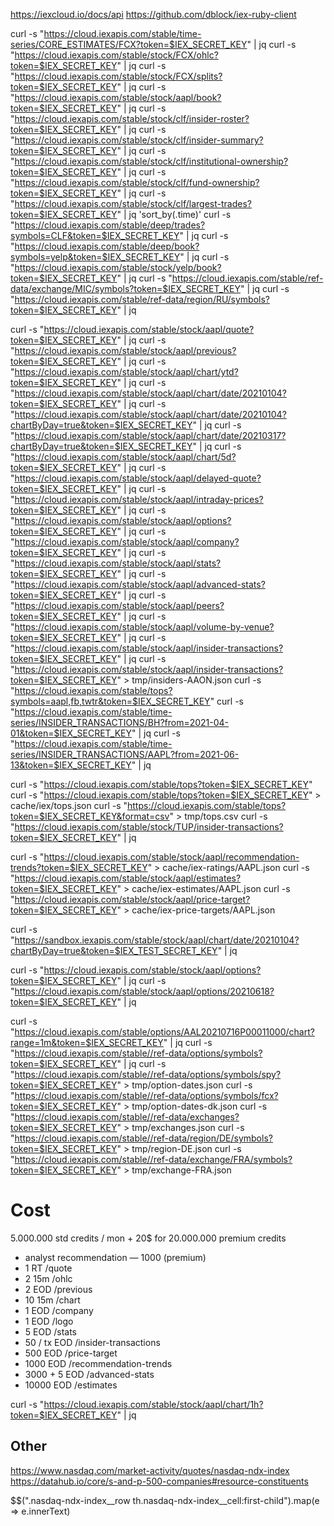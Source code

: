 https://iexcloud.io/docs/api
https://github.com/dblock/iex-ruby-client

curl -s "https://cloud.iexapis.com/stable/time-series/CORE_ESTIMATES/FCX?token=$IEX_SECRET_KEY" | jq
curl -s "https://cloud.iexapis.com/stable/stock/FCX/ohlc?token=$IEX_SECRET_KEY" | jq
curl -s "https://cloud.iexapis.com/stable/stock/FCX/splits?token=$IEX_SECRET_KEY" | jq
curl -s "https://cloud.iexapis.com/stable/stock/aapl/book?token=$IEX_SECRET_KEY" | jq
curl -s "https://cloud.iexapis.com/stable/stock/clf/insider-roster?token=$IEX_SECRET_KEY" | jq
curl -s "https://cloud.iexapis.com/stable/stock/clf/insider-summary?token=$IEX_SECRET_KEY" | jq
curl -s "https://cloud.iexapis.com/stable/stock/clf/institutional-ownership?token=$IEX_SECRET_KEY" | jq
curl -s "https://cloud.iexapis.com/stable/stock/clf/fund-ownership?token=$IEX_SECRET_KEY" | jq
curl -s "https://cloud.iexapis.com/stable/stock/clf/largest-trades?token=$IEX_SECRET_KEY" | jq 'sort_by(.time)'
curl -s "https://cloud.iexapis.com/stable/deep/trades?symbols=CLF&token=$IEX_SECRET_KEY" | jq
curl -s "https://cloud.iexapis.com/stable/deep/book?symbols=yelp&token=$IEX_SECRET_KEY" | jq
curl -s "https://cloud.iexapis.com/stable/stock/yelp/book?token=$IEX_SECRET_KEY" | jq
curl -s "https://cloud.iexapis.com/stable/ref-data/exchange/MIC/symbols?token=$IEX_SECRET_KEY" | jq
curl -s "https://cloud.iexapis.com/stable/ref-data/region/RU/symbols?token=$IEX_SECRET_KEY" | jq


curl -s "https://cloud.iexapis.com/stable/stock/aapl/quote?token=$IEX_SECRET_KEY" | jq
curl -s "https://cloud.iexapis.com/stable/stock/aapl/previous?token=$IEX_SECRET_KEY" | jq
curl -s "https://cloud.iexapis.com/stable/stock/aapl/chart/ytd?token=$IEX_SECRET_KEY" | jq
curl -s "https://cloud.iexapis.com/stable/stock/aapl/chart/date/20210104?token=$IEX_SECRET_KEY" | jq
curl -s "https://cloud.iexapis.com/stable/stock/aapl/chart/date/20210104?chartByDay=true&token=$IEX_SECRET_KEY" | jq
curl -s "https://cloud.iexapis.com/stable/stock/aapl/chart/date/20210317?chartByDay=true&token=$IEX_SECRET_KEY" | jq
curl -s "https://cloud.iexapis.com/stable/stock/aapl/chart/5d?token=$IEX_SECRET_KEY" | jq
curl -s "https://cloud.iexapis.com/stable/stock/aapl/delayed-quote?token=$IEX_SECRET_KEY" | jq
curl -s "https://cloud.iexapis.com/stable/stock/aapl/intraday-prices?token=$IEX_SECRET_KEY" | jq
curl -s "https://cloud.iexapis.com/stable/stock/aapl/options?token=$IEX_SECRET_KEY" | jq
curl -s "https://cloud.iexapis.com/stable/stock/aapl/company?token=$IEX_SECRET_KEY" | jq
curl -s "https://cloud.iexapis.com/stable/stock/aapl/stats?token=$IEX_SECRET_KEY" | jq
curl -s "https://cloud.iexapis.com/stable/stock/aapl/advanced-stats?token=$IEX_SECRET_KEY" | jq
curl -s "https://cloud.iexapis.com/stable/stock/aapl/peers?token=$IEX_SECRET_KEY" | jq
curl -s "https://cloud.iexapis.com/stable/stock/aapl/volume-by-venue?token=$IEX_SECRET_KEY" | jq
curl -s "https://cloud.iexapis.com/stable/stock/aapl/insider-transactions?token=$IEX_SECRET_KEY" | jq
curl -s "https://cloud.iexapis.com/stable/stock/aapl/insider-transactions?token=$IEX_SECRET_KEY" > tmp/insiders-AAON.json
curl -s "https://cloud.iexapis.com/stable/tops?symbols=aapl,fb,twtr&token=$IEX_SECRET_KEY"
curl -s "https://cloud.iexapis.com/stable/time-series/INSIDER_TRANSACTIONS/BH?from=2021-04-01&token=$IEX_SECRET_KEY" | jq
curl -s "https://cloud.iexapis.com/stable/time-series/INSIDER_TRANSACTIONS/AAPL?from=2021-06-13&token=$IEX_SECRET_KEY" | jq

curl -s "https://cloud.iexapis.com/stable/tops?token=$IEX_SECRET_KEY"
curl -s "https://cloud.iexapis.com/stable/tops?token=$IEX_SECRET_KEY" > cache/iex/tops.json
curl -s "https://cloud.iexapis.com/stable/tops?token=$IEX_SECRET_KEY&format=csv" > tmp/tops.csv
curl -s "https://cloud.iexapis.com/stable/stock/TUP/insider-transactions?token=$IEX_SECRET_KEY" | jq

curl -s "https://cloud.iexapis.com/stable/stock/aapl/recommendation-trends?token=$IEX_SECRET_KEY" > cache/iex-ratings/AAPL.json
curl -s "https://cloud.iexapis.com/stable/stock/aapl/estimates?token=$IEX_SECRET_KEY" > cache/iex-estimates/AAPL.json
curl -s "https://cloud.iexapis.com/stable/stock/aapl/price-target?token=$IEX_SECRET_KEY" > cache/iex-price-targets/AAPL.json

curl -s "https://sandbox.iexapis.com/stable/stock/aapl/chart/date/20210104?chartByDay=true&token=$IEX_TEST_SECRET_KEY" | jq

curl -s "https://cloud.iexapis.com/stable/stock/aapl/options?token=$IEX_SECRET_KEY" | jq
curl -s "https://cloud.iexapis.com/stable/stock/aapl/options/20210618?token=$IEX_SECRET_KEY" | jq

curl -s "https://cloud.iexapis.com/stable/options/AAL20210716P00011000/chart?range=1m&token=$IEX_SECRET_KEY" | jq
curl -s "https://cloud.iexapis.com/stable//ref-data/options/symbols?token=$IEX_SECRET_KEY" | jq
curl -s "https://cloud.iexapis.com/stable//ref-data/options/symbols/spy?token=$IEX_SECRET_KEY" > tmp/option-dates.json
curl -s "https://cloud.iexapis.com/stable//ref-data/options/symbols/fcx?token=$IEX_SECRET_KEY" > tmp/option-dates-dk.json
curl -s "https://cloud.iexapis.com/stable//ref-data/exchanges?token=$IEX_SECRET_KEY" > tmp/exchanges.json
curl -s "https://cloud.iexapis.com/stable//ref-data/region/DE/symbols?token=$IEX_SECRET_KEY" > tmp/region-DE.json
curl -s "https://cloud.iexapis.com/stable//ref-data/exchange/FRA/symbols?token=$IEX_SECRET_KEY" > tmp/exchange-FRA.json



# Cost

5.000.000 std credits / mon + 20$ for 20.000.000 premium credits

* analyst recommendation — 1000 (premium)
* 1         RT   /quote
* 2         15m  /ohlc
* 2         EOD  /previous
* 10        15m  /chart
* 1         EOD  /company
* 1         EOD  /logo
* 5         EOD  /stats
* 50 / tx   EOD  /insider-transactions
* 500       EOD  /price-target
* 1000      EOD  /recommendation-trends
* 3000 + 5  EOD  /advanced-stats
* 10000     EOD  /estimates


curl -s "https://cloud.iexapis.com/stable/stock/aapl/chart/1h?token=$IEX_SECRET_KEY" | jq



## Other

https://www.nasdaq.com/market-activity/quotes/nasdaq-ndx-index
https://datahub.io/core/s-and-p-500-companies#resource-constituents

$$(".nasdaq-ndx-index__row th.nasdaq-ndx-index__cell:first-child").map(e => e.innerText)
